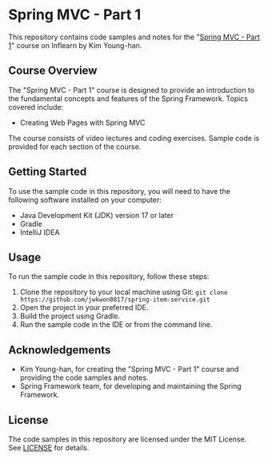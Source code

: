 # Spring MVC - Part 1

This repository contains code samples and notes for the "[Spring MVC - Part 1](https://www.inflearn.com/course/%EC%8A%A4%ED%94%84%EB%A7%81-mvc-1)" course on Inflearn by Kim Young-han.

## Course Overview

The "Spring MVC - Part 1" course is designed to provide an introduction to the fundamental concepts and features of the Spring Framework. Topics covered include:

- Creating Web Pages with Spring MVC

The course consists of video lectures and coding exercises. Sample code is provided for each section of the course.

## Getting Started

To use the sample code in this repository, you will need to have the following software installed on your computer:

- Java Development Kit (JDK) version 17 or later
- Gradle
- IntelliJ IDEA

## Usage

To run the sample code in this repository, follow these steps:

1. Clone the repository to your local machine using Git: `git clone https://github.com/jwkwon0817/spring-item-service.git`
2. Open the project in your preferred IDE.
3. Build the project using Gradle.
4. Run the sample code in the IDE or from the command line.

## Acknowledgements

- Kim Young-han, for creating the "Spring MVC - Part 1" course and providing the code samples and notes.
- Spring Framework team, for developing and maintaining the Spring Framework.

## License

The code samples in this repository are licensed under the MIT License. See [LICENSE](LICENSE) for details.
